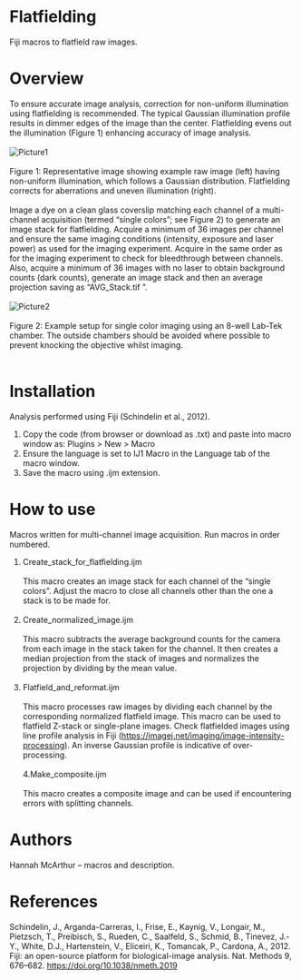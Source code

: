 # Flatfielding
Fiji macros to flatfield raw images.
# Overview 
To ensure accurate image analysis, correction for non-uniform illumination using flatfielding is recommended. The typical Gaussian illumination profile results in dimmer edges of the image than the center. Flatfielding evens out the illumination (Figure 1) enhancing accuracy of image analysis. <br/> <br/>
![Picture1](https://github.com/SpillaneLab/Flatfielding/assets/143707918/c04eadb4-92d9-43f9-9049-492d84366528) <br/> <br/>
Figure 1: Representative image showing example raw image (left) having non-uniform illumination, which follows a Gaussian distribution. Flatfielding corrects for aberrations and uneven illumination (right). <br/> <br/>
Image a dye on a clean glass coverslip matching each channel of a multi-channel acquisition (termed “single colors”; see Figure 2) to generate an image stack for flatfielding. Acquire a minimum of 36 images per channel and ensure the same imaging conditions (intensity, exposure and laser power) as used for the imaging experiment. Acquire in the same order as for the imaging experiment to check for bleedthrough between channels. Also, acquire a minimum of 36 images with no laser to obtain background counts (dark counts), generate an image stack and then an average projection saving as “AVG_Stack.tif ”. <br/> <br/>
![Picture2](https://github.com/SpillaneLab/Flatfielding/assets/143707918/394d3299-d2c0-4edf-a5d1-c48c28940d44) <br/> <br/>
Figure 2: Example setup for single color imaging using an 8-well Lab-Tek chamber. The outside chambers should be avoided where possible to prevent knocking the objective whilst imaging. <br/> <br/>
# Installation 
Analysis performed using Fiji (Schindelin et al., 2012). 
1.	Copy the code (from browser or download as .txt) and paste into macro window as: 
     Plugins > New > Macro
2.	Ensure the language is set to IJ1 Macro in the Language tab of the macro window. 
3.	Save the macro using .ijm extension. 
# How to use 
Macros written for multi-channel image acquisition. Run macros in order numbered. 
1.	Create_stack_for_flatfielding.ijm <br/> <br/>
This macro creates an image stack for each channel of the “single colors”. Adjust the macro to close all channels other than the one a stack is to be made for. <br/> <br/>
2.	Create_normalized_image.ijm <br/> <br/>
This macro subtracts the average background counts for the camera from each image in the stack taken for the channel. It then creates a median projection from the stack of images and normalizes the projection by dividing by the mean value. <br/> <br/>
3.	Flatfield_and_reformat.ijm <br/> <br/>
This macro processes raw images by dividing each channel by the corresponding normalized flatfield image. This macro can be used to flatfield Z-stack or single-plane images. 
Check flatfielded images using line profile analysis in Fiji (https://imagej.net/imaging/image-intensity-processing). An inverse Gaussian profile is indicative of over-processing. <br/> <br/>
4.Make_composite.ijm <br/> <br/>
This macro creates a composite image and can be used if encountering errors with splitting channels. 
# Authors
Hannah McArthur – macros and description. 
# References 
Schindelin, J., Arganda-Carreras, I., Frise, E., Kaynig, V., Longair, M., Pietzsch, T., Preibisch, S., Rueden, C., Saalfeld, S., Schmid, B., Tinevez, J.-Y., White, D.J., Hartenstein, V., Eliceiri, K., Tomancak, P., Cardona, A., 2012. Fiji: an open-source platform for biological-image analysis. Nat. Methods 9, 676–682. https://doi.org/10.1038/nmeth.2019


